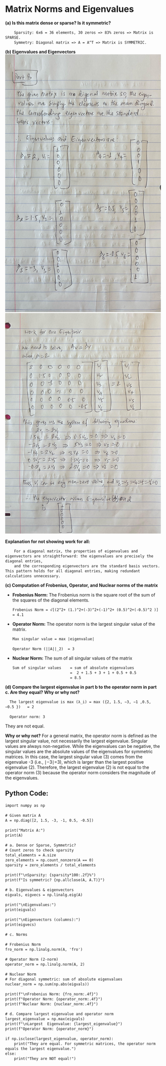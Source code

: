 # Matrix Norms and Eigenvalues

**(a) Is this matrix dense or sparse? Is it symmetric?**
        
        Sparsity: 6x6 = 36 elements, 30 zeros => 83% zeros => Matrix is SPARSE.
        Symmetry: Diagonal matrix => A = A^T => Matrix is SYMMETRIC.


**(b) Eigenvalues and Eigenvectors**
![](https://raw.githubusercontent.com/MishraSubash/imageCollection/refs/heads/main/unnamed.jpg)
![](https://raw.githubusercontent.com/MishraSubash/imageCollection/refs/heads/main/unammmed2.jpg)

**Explanation for not showing work for all:** 

        For a diagonal matrix, the properties of eigenvalues and eigenvectors are straightforward: the eigenvalues are precisely the diagonal entries, 
        and the corresponding eigenvectors are the standard basis vectors. This pattern holds for all diagonal entries, making redundant calculations unnecessary.

**(c) Computation of Frobenius, Operator, and Nuclear norms of the matrix**
- **Frobenius Norm:** The Frobenius norm is the square root of the sum of the squares of the diagonal elements. 

      Frobenius Norm = √[(2^2+ (1.)^2+(-3)^2+(-1)^2+ (0.5)^2+(-0.5)^2 )] = 4.1

- **Operator Norm:** The operator norm is the largest singular value of the matrix.

      Max singular value = max |eigenvalue| 

      Operator Norm (||A||_2)  = 3

- **Nuclear Norm:** The sum of all singular values of the matrix

      Sum of singular values    = sum of absolute eigenvalues
                                =  2 + 1.5 + 3 + 1 + 0.5 + 0.5 
                                = 8.5

**(d) Compare the largest eigenvalue in part b to the operator norm in part c. Are they equal? Why or why not?**

      The largest eigenvalue is max (λ_i) = max ({2, 1.5, −3, −1 ,0.5, −0.5 })   = 2

      Operator norm: 3

They are not equal. 

**Why or why not?**
        For a general matrix, the operator norm is defined as the largest singular value, not necessarily the largest eigenvalue. 
        Singular values are always non-negative. While the eigenvalues can be negative, the singular values are the absolute 
        values of the eigenvalues for symmetric matrices. In this case, the largest singular value (3) 
        comes from the eigenvalue -3 (i.e., ∣−3∣=3), which is larger than the largest positive eigenvalue (2). 
        Therefore, the largest eigenvalue (2) is not equal to the operator norm (3) because the operator norm considers the magnitude of the eigenvalues.


## Python Code: 
```
import numpy as np

# Given matrix A
A = np.diag([2, 1.5, -3, -1, 0.5, -0.5])

print("Matrix A:")
print(A)

# a. Dense or Sparse, Symmetric?
# Count zeros to check sparsity
total_elements = A.size
zero_elements = np.count_nonzero(A == 0)
sparsity = zero_elements / total_elements

print(f"\nSparsity: {sparsity*100:.2f}%")
print(f"Is symmetric? {np.allclose(A, A.T)}")

# b. Eigenvalues & eigenvectors
eigvals, eigvecs = np.linalg.eig(A)

print("\nEigenvalues:")
print(eigvals)

print("\nEigenvectors (columns):")
print(eigvecs)

# c. Norms

# Frobenius Norm
fro_norm = np.linalg.norm(A, 'fro')

# Operator Norm (2-norm)
operator_norm = np.linalg.norm(A, 2)

# Nuclear Norm 
# For diagonal symmetric: sum of absolute eigenvalues
nuclear_norm = np.sum(np.abs(eigvals))

print(f"\nFrobenius Norm: {fro_norm:.4f}")
print(f"Operator Norm: {operator_norm:.4f}")
print(f"Nuclear Norm: {nuclear_norm:.4f}")

# d. Compare largest eigenvalue and operator norm
largest_eigenvalue = np.max(eigvals)
print(f"\nLargest  Eigenvalue: {largest_eigenvalue}")
print(f"Operator Norm: {operator_norm}")

if np.isclose(largest_eigenvalue, operator_norm):
    print("They are equal. For symmetric matrices, the operator norm equals the largest eigenvalue.")
else:
    print("They are NOT equal!")
```

